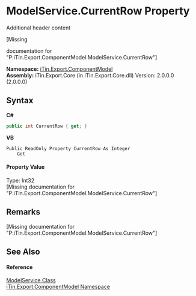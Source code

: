 # ModelService.CurrentRow Property 
Additional header content 

\[Missing <summary> documentation for "P:iTin.Export.ComponentModel.ModelService.CurrentRow"\]

**Namespace:**&nbsp;<a href="N_iTin_Export_ComponentModel">iTin.Export.ComponentModel</a><br />**Assembly:**&nbsp;iTin.Export.Core (in iTin.Export.Core.dll) Version: 2.0.0.0 (2.0.0.0)

## Syntax

**C#**<br />
``` C#
public int CurrentRow { get; }
```

**VB**<br />
``` VB
Public ReadOnly Property CurrentRow As Integer
	Get
```


#### Property Value
Type: Int32<br />\[Missing <value> documentation for "P:iTin.Export.ComponentModel.ModelService.CurrentRow"\]

## Remarks
\[Missing <remarks> documentation for "P:iTin.Export.ComponentModel.ModelService.CurrentRow"\]

## See Also


#### Reference
<a href="T_iTin_Export_ComponentModel_ModelService">ModelService Class</a><br /><a href="N_iTin_Export_ComponentModel">iTin.Export.ComponentModel Namespace</a><br />